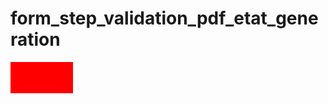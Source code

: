 # form_step_validation_pdf_etat_generation
<div style="background-color: red;width: 100px;height: 50px">
</div>
